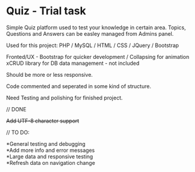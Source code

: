 # Quiz - Trial task

Simple Quiz platform used to test your knowledge in certain area.
Topics, Questions and Answers can be easley managed from Admins panel.

Used for this project:
PHP / MySQL / HTML / CSS / JQuery / Bootstrap

Fronted/UX - Bootstrap for quicker development / Collapsing for animation
xCRUD library for DB data management - not included

Should be more or less responsive.

Code commented and seperated in some kind of structure.

Need Testing and polishing for finished project.

// DONE <br>

~~Add UTF-8 character support~~

// TO DO:

  *General testing and debugging <br>
  *Add more info and error messages <br>
  *Large data and responsive testing <br>
  *Refresh data on navigation change
